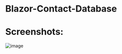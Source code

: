 # Blazor-Contact-Database
# Screenshots:
![image](https://github.com/yehiatarek63/Blazor-Contact-Database/assets/94568731/82effd75-c7ac-40e2-9174-5a2f6523f8d9)


